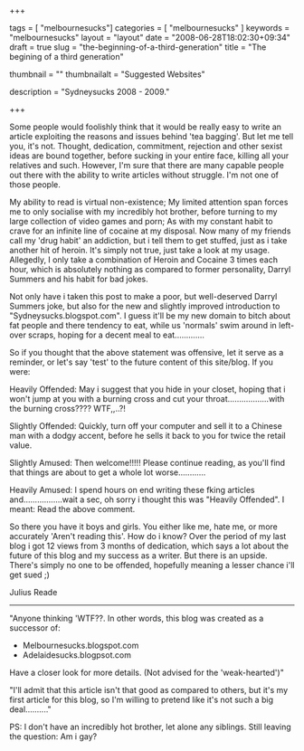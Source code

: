 
+++

tags = [ "melbournesucks"]
categories = [ "melbournesucks" ]
keywords = "melbournesucks"
layout = "layout"
date = "2008-06-28T18:02:30+09:34"
draft = true
slug = "the-beginning-of-a-third-generation"
title = "The begining of a third generation"

thumbnail = ""
thumbnailalt = "Suggested Websites"

description = "Sydneysucks 2008 - 2009."

+++

Some people would foolishly think that it would be really easy to write an article exploiting the reasons and issues behind 'tea bagging'. But let me tell you, it's not. Thought, dedication, commitment, rejection and other sexist ideas are bound together, before sucking in your entire face, killing all your relatives and such. However, I'm sure that there are many capable people out there with the ability to write articles without struggle. I'm not one of those people.

My ability to read is virtual non-existence; My limited attention span forces me to only socialise with my incredibly hot brother, before turning to my large collection of video games and porn; As with my constant habit to crave for an infinite line of cocaine at my disposal. Now many of my friends call my 'drug habit' an addiction, but i tell them to get stuffed, just as i take another hit of heroin. It's simply not true, just take a look at my usage. Allegedly, I only take a combination of Heroin and Cocaine 3 times each hour, which is absolutely nothing as compared to former personality, Darryl Summers and his habit for bad jokes.

Not only have i taken this post to make a poor, but well-deserved Darryl Summers joke, but also for the new and slightly improved introduction to "Sydneysucks.blogspot.com". I guess it'll be my new domain to bitch about fat people and there tendency to eat, while us 'normals' swim around in left-over scraps, hoping for a decent meal to eat.............

So if you thought that the above statement was offensive, let it serve as a reminder, or let's say 'test' to the future content of this site/blog. If you were:

Heavily Offended: May i suggest that you hide in your closet, hoping that i won't jump at you with a burning cross and cut your throat..................with the burning cross???? WTF,,..?!

Slightly Offended: Quickly, turn off your computer and sell it to a Chinese man with a dodgy accent, before he sells it back to you for twice the retail value.

Slightly Amused: Then welcome!!!!! Please continue reading, as you'll find that things are about to get a whole lot worse............

Heavily Amused: I spend hours on end writing these fking articles and.................wait a sec, oh sorry i thought this was "Heavily Offended". I meant: Read the above comment.

So there you have it boys and girls. You either like me, hate me, or more accurately 'Aren't reading this'. How do i know? Over the period of my last blog i got 12 views from 3 months of dedication, which says a lot about the future of this blog and my success as a writer. But there is an upside. There's simply no one to be offended, hopefully meaning a lesser chance i'll get sued ;)

Julius Reade
______________________________________________________

"Anyone thinking 'WTF??. In other words, this blog was created as a successor of:

- Melbournesucks.blogspot.com
- Adelaidesucks.blogpsot.com

Have a closer look for more details. (Not advised for the 'weak-hearted')"

"I'll admit that this article isn't that good as compared to others, but it's my first article for this blog, so I'm willing to pretend like it's not such a big deal.........."

PS: I don't have an incredibly hot brother, let alone any siblings. Still leaving the question: Am i gay? 